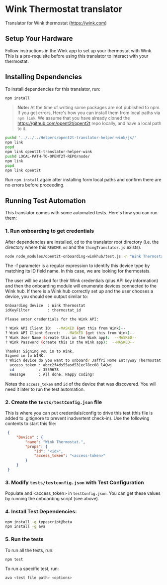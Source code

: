 # Wink Thermostat translator
Translator for Wink thermostat (https://wink.com)

## Setup Your Hardware
Follow instructions in the Wink app to set up your thermostat with Wink. This is a pre-requisite
before using this translator to interact with your thermostat.

## Installing Dependencies
To install dependencies for this translator, run:

```bash
npm install
```

> **Note:** At the time of writing some packages are not published to npm. If you get errors, 
  Here's how you can install them from local paths via `npm link`. We assume that you have already 
  cloned the https://github.com/opent2t/opent2t repo locally, and have a local path to it.

```bash
pushd '../../../Helpers/opent2t-translator-helper-wink/js/'
npm link
popd
npm link opent2t-translator-helper-wink
pushd LOCAL-PATH-TO-OPENT2T-REPO/node/
npm link
popd
npm link opent2t
```

Run `npm install` again after installing form local paths and confirm there are no errors before proceeding.

## Running Test Automation
This translator comes with some automated tests. Here's how you can run them:

### 1. Run onboarding to get credentials

After dependencies are installed, cd to the translator root directory (i.e. the directory where
this `README.md` and the `thingTranslator.js` exists).

```bash
node node_modules/opent2t-onboarding-winkhub/test.js -n "Wink Thermostat" -f "thermostat_id"
```

The -f parameter is a regular expression to identify this device type by matching its ID field name. In this case, we are looking
for thermostats.

The user will be asked for their Wink credentials (plus API key information) and then the onboarding module will enumerate devices
connected to the Wink hub. If there is a Wink hub correctly set up and the user chooses a device, you should see output similar to:

```bash
Onboarding device  : Wink Thermostat
idKeyFilter        : thermostat_id

Please enter credentials for the Wink API:

? Wink API Client ID:  --MASKED (get this from Wink)--
? Wink API Client Secret:  --MASKED (get this from Wink)--
? Wink User Name (create this in the Wink app):  --MASKED--
? Wink Password (create this in the Wink app):  --MASKED--

Thanks! Signing you in to Wink.
Signed in to WINK.
? Which device do you want to onboard? Jaffri Home Entryway Thermostat (137418)
  access_token : abcc2f4ds55asd531ec78cc08_l4Qwj
  id           : 3559678
  message      : All done. Happy coding!
```

Notes the `access_token` and `id` of the device that was discovered. You will need it later to run the test automation.


### 2. Create the `tests/testConfig.json` file
This is where you can put credentials/config to drive this test (this file is added to .gitignore
to prevent inadvertent check-in). Use the following contents to start this file:

   ```json
    {
        "Device" : {
            "name": "Wink Thermostat.",
            "props": { 
                "id": "<id>", 
                "access_token": "<access-token>" 
            }
        }
    }
   ```

### 3. Modify `tests/testconfig.json` with Test Configuration
Populate <id> and <access_token> in `testConfig.json`. You can get these values by running
the onboarding script (see above).

### 4. Install Test Dependencies:

```bash
npm install -g typescript@beta
npm install -g ava
```

### 5. Run the tests

To run all the tests, run:

```bash
npm test
```

To run a specific test, run:

```bash
ava <test file path> <options>
```

